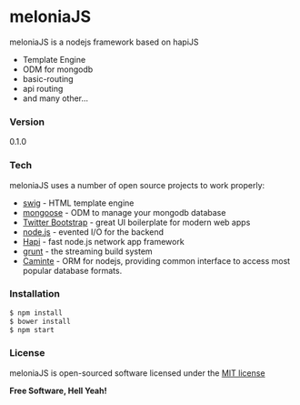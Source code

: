 # meloniaJS

meloniaJS is a nodejs framework based on hapiJS

  - Template Engine
  - ODM for mongodb
  - basic-routing
  - api routing
  - and many other...

### Version
0.1.0

### Tech

meloniaJS uses a number of open source projects to work properly:

* [swig] - HTML template engine
* [mongoose] - ODM to manage your mongodb database
* [Twitter Bootstrap] - great UI boilerplate for modern web apps
* [node.js] - evented I/O for the backend
* [Hapi] - fast node.js network app framework
* [grunt] - the streaming build system
* [Caminte] - ORM for nodejs, providing common interface to access most popular database formats.

### Installation

```sh
$ npm install
$ bower install
$ npm start
```

### License

meloniaJS is open-sourced software licensed under the [MIT license](http://opensource.org/licenses/MIT)

**Free Software, Hell Yeah!**

   [swig]: <http://paularmstrong.github.io/swig/>
   [mongoose]: <http://mongoosejs.com/>
   [node.js]: <http://nodejs.org>
   [Twitter Bootstrap]: <http://twitter.github.com/bootstrap/>
   [express]: <http://expressjs.com>
   [grunt]: <http://gruntjs.com/>
   [Hapi]: <http://hapijs.com/>
   [Caminte]: <http://www.camintejs.com/>
